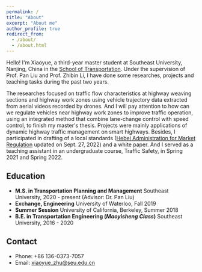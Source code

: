 ```yaml
---
permalink: /
title: "About"
excerpt: "About me"
author_profile: true
redirect_from: 
  - /about/
  - /about.html
---
```


Hello! I'm Xiaoyue, a third-year master student at Southeast University, Nanjing, China in the [School of Transportation](https://tc.seu.edu.cn/jt_en/). Under the supervision of Prof. Pan Liu and Prof. Zhibin Li, I have done some researches, projects and teaching tasks during the past two years. 

The researches focused on traffic flow characteristics at highway weaving sections and highway work zones using vehicle trajectory data extracted from aerial videos recorded by drones. And I will pay attention to how can we regulate vehicles near highway work zones to improve traffic operation, using an integrated method that combine lane-change control with speed control, to finish my master's thesis. Projects were mainly applications of dynamic highway traffic management on smart highways. Besides, I participated in drafting of a local standards ([Hebei Administration for Market Regulation](http://scjg.hebei.gov.cn/info/88345) updated on Sept. 27, 2022) and a white paper. And I served as a teaching assistant in an undergraduate course, Traffic Safety, in Spring 2021 and Spring 2022.  

## Education

* **M.S. in Transportation Planning and Management**
Southeast University, 2020 - present (Advisor: Dr. Pan Liu)
* **Exchange, Engineering**
University of Waterloo, Fall 2019
* **Summer Session**
University of California, Berkeley, Summer 2018
* **B.E. in Transportation Engineering (*Maoyisheng Class*)**
Southeast University, 2016 - 2020

## Contact

* Phone: +86 136-0373-7057
* Email: xiaoyue_zhu@seu.edu.cn
